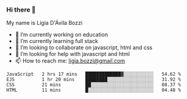 ### Hi there 👋

My name is Lígia D'Ávila Bozzi

- 🔭 I’m currently working on education
- 🌱 I’m currently learning full stack
- 👯 I’m looking to collaborate on javascript, html and css
- 🤔 I’m looking for help with javascript and html
- 📫 How to reach me: ligia.bozzi@gmail.com

<!--START_SECTION:waka-->
```text
JavaScript   2 hrs 17 mins   █████████████▓░░░░░░░░░░░   54.62 % 
EJS          1 hr 20 mins    ████████░░░░░░░░░░░░░░░░░   31.92 % 
CSS          21 mins         ██░░░░░░░░░░░░░░░░░░░░░░░   08.37 % 
HTML         11 mins         █░░░░░░░░░░░░░░░░░░░░░░░░   04.48 % 
```
<!--END_SECTION:waka-->

<!--
**ligiadavilabozzi/ligiadavilabozzi** is a ✨ _special_ ✨ repository because its `README.md` (this file) appears on your GitHub profile.
-->


